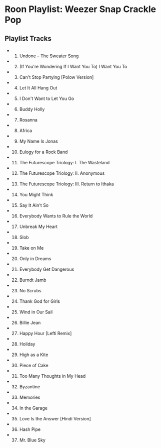 # Roon Playlist: Weezer Snap Crackle Pop

## Playlist Tracks


- 1. Undone – The Sweater Song
- 2. (If You're Wondering If I Want You To) I Want You To
- 3. Can't Stop Partying [Polow Version]
- 4. Let It All Hang Out
- 5. I Don't Want to Let You Go
- 6. Buddy Holly
- 7. Rosanna
- 8. Africa
- 9. My Name Is Jonas
- 10. Eulogy for a Rock Band
- 11. The Futurescope Triology: I. The Wasteland
- 12. The Futurescope Triology: II. Anonymous
- 13. The Futurescope Triology: III. Return to Ithaka
- 14. You Might Think
- 15. Say It Ain't So
- 16. Everybody Wants to Rule the World
- 17. Unbreak My Heart
- 18. Slob
- 19. Take on Me
- 20. Only in Dreams
- 21. Everybody Get Dangerous
- 22. Burndt Jamb
- 23. No Scrubs
- 24. Thank God for Girls
- 25. Wind in Our Sail
- 26. Billie Jean
- 27. Happy Hour [Lefti Remix]
- 28. Holiday
- 29. High as a Kite
- 30. Piece of Cake
- 31. Too Many Thoughts in My Head
- 32. Byzantine
- 33. Memories
- 34. In the Garage
- 35. Love Is the Answer [Hindi Version]
- 36. Hash Pipe
- 37. Mr. Blue Sky

